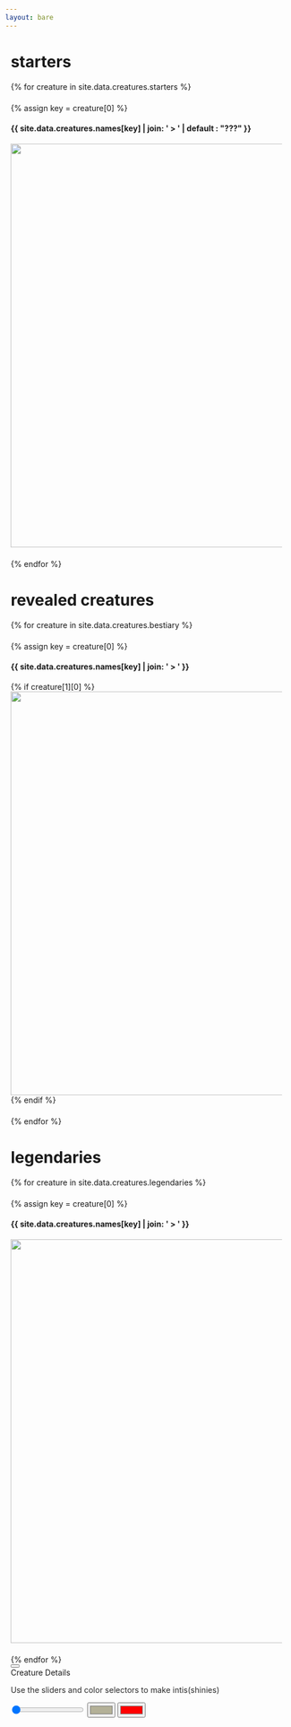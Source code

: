 ```yaml
---
layout: bare
---
```


<style>
  img{
    object-fit: cover;
    width: 450px;
    height: 210px;
    margin: 1rem;
  }
  #bestiary-modal > .modal-overlay{
    background: transparent;
    backdrop-filter: blur(5px);
  }
  #bestiary-modal p{
    color: #2b2b2b;
  }
  #example-container{
    width: 100%;
    height: 280px;
  }
  body{
    overflow-x: hidden;
  }
  body.modal-open{
    overflow: hidden;
    position: fixed;
  }
  .container > .columns > .column {
    min-width: calc(450px + 2rem);
    margin: 0;
  }
  @media screen and (max-width: 1072px ) {
    body, .container{
      padding: 0 0.6rem;
      margin: 0;
    }
    .container > .columns {
      flex-direction: column;
    }
    img{
      width: 85vw;
      height: 18vh;
      margin: 0rem;
    }
    #example-container{
      width: 100%;
      height: 600px;
    }
  }
</style>

<div class="container bestiary-summary">
  <h1>starters</h1>
  <div class="columns">
  {% for creature in site.data.creatures.starters %}
    <div class="column col-mx-auto">
    {% assign key = creature[0] %}
      <h4>{{ site.data.creatures.names[key] | join: ' > ' | default : "???" }}</h4>
      <img src="/assets/images/creatures/{{ creature | first }}_anim_final.gif"
       loading="lazy"
       alt="" onclick="openModal('{{ creature | join: ',' }}')"
       >
    </div>
  {% endfor %}
  </div>
  <h1>revealed creatures</h1>
  <div class="columns">
  {% for creature in site.data.creatures.bestiary %}
    <div class="column col-mx-auto">
    {% assign key = creature[0] %}
      <h4>{{ site.data.creatures.names[key] | join: ' > '  }}</h4>
    {% if creature[1][0] %}
      <img src="/assets/images/creatures/{{ creature | first }}_anim_final.gif" loading="lazy" alt="" onclick="openModal('{{ creature | join: ',' }}')">
    {% endif %}
    </div>
  {% endfor %}
  </div>
  <h1>legendaries</h1>
  <div class="columns">
  {% for creature in site.data.creatures.legendaries %}
    <div class="column col-mx-auto">
    {% assign key = creature[0] %}
      <h4>{{ site.data.creatures.names[key] | join: ' > '  }}</h4>
      <img src="/assets/images/creatures/{{ creature | first }}_anim_final.gif"
       loading="lazy"
       alt="" onclick="openModal('{{ creature | join: ',' }}')">
    </div>
  {% endfor %}
  </div>

<div class="modal modal-lg" id="bestiary-modal">
  <a href="" class="modal-overlay" aria-label="Close" onclick="closeModal()"></a>
  <div class="modal-container">
    <div class="modal-header">
      <button class="btn btn-clear float-right" onclick="closeModal()"></button>
      <div class="modal-title h5">Creature Details</div>
    </div>
    <div class="modal-body">
      <div class="content">
      <p style="color:#2b2b2b">Use the sliders and color selectors to make intis(shinies) </p>
        <div id="example-container">
        <input class="slider" type="range" min="0" max="360" value="0" onchange="updateHue(this)">
        <input type="color" id="originalColor" name="head" value="#b3b097" onchange="replaceColor(this)">
        <input type="color" id="newColor" name="head" value="#ff0000" onchange="replaceColor(this)">
      </div>
    </div>
    <div class="modal-footer"></div>
</div>
